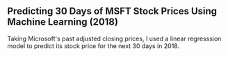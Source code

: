 ## Predicting 30 Days of MSFT Stock Prices Using Machine Learning (2018)
Taking Microsoft's past adjusted closing prices, I used a linear regresssion model to predict its stock price for the next 30 days in 2018.

